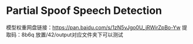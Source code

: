 # Partial Spoof Speech Detection
模型权重网盘链接：https://pan.baidu.com/s/1zN5vJgo0U_jRWirZpBo-Yw 
提取码：8b6q
放置/42/output对应文件夹下可以测试
